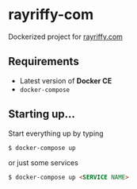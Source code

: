 rayriffy-com
============

Dockerized project for [rayriffy.com](https://rayriffy.com)

Requirements
------------

- Latest version of **Docker CE**
- `docker-compose`

Starting up...
--------------

Start everything up by typing

```markdown
$ docker-compose up
```

or just some services

```markdown
$ docker-compose up <SERVICE NAME>
```
